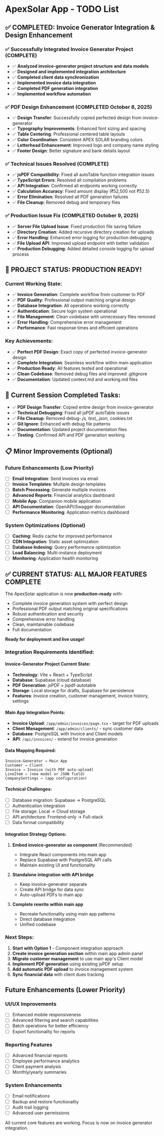 # ApexSolar App - TODO List

## ✅ COMPLETED: Invoice Generator Integration & Design Enhancement

### ✅ Successfully Integrated Invoice Generator Project (COMPLETE)
- ✅ **Analyzed invoice-generator project structure and data models**
- ✅ **Designed and implemented integration architecture**
- ✅ **Completed client data synchronization**
- ✅ **Implemented invoice data integration**
- ✅ **Completed PDF generation integration**
- ✅ **Implemented workflow automation**

### ✅ PDF Design Enhancement (COMPLETED October 8, 2025)
- ✅ **Design Transfer**: Successfully copied perfected design from invoice-generator
- ✅ **Typography Improvements**: Enhanced font sizing and spacing
- ✅ **Table Centering**: Professional centered table layouts
- ✅ **Color Coordination**: Consistent APEX SOLAR branding colors
- ✅ **Letterhead Enhancement**: Improved logo and company name styling
- ✅ **Footer Design**: Better signature and bank details layout

### ✅ Technical Issues Resolved (COMPLETE)
- ✅ **jsPDF Compatibility**: Fixed all autoTable function integration issues
- ✅ **TypeScript Errors**: Resolved all compilation problems
- ✅ **API Integration**: Confirmed all endpoints working correctly
- ✅ **Calculation Accuracy**: Fixed amount display (₹52,500 not ₹52.5)
- ✅ **Error Elimination**: Resolved all PDF generation failures
- ✅ **File Cleanup**: Removed debug and temporary files

### ✅ Production Issue Fix (COMPLETED October 9, 2025)
- ✅ **Server File Upload Issue**: Fixed production file saving failure
- ✅ **Directory Creation**: Added recursive directory creation for uploads
- ✅ **Error Handling**: Enhanced error logging for production debugging
- ✅ **File Upload API**: Improved upload endpoint with better validation
- ✅ **Production Debugging**: Added detailed console logging for upload process

## 🎉 PROJECT STATUS: PRODUCTION READY!

### Current Working State:
- ✅ **Invoice Generation**: Complete workflow from customer to PDF
- ✅ **PDF Quality**: Professional output matching original design
- ✅ **Database Integration**: All operations working correctly
- ✅ **Authentication**: Secure login system operational
- ✅ **File Management**: Clean codebase with unnecessary files removed
- ✅ **Error Handling**: Comprehensive error management
- ✅ **Performance**: Fast response times and efficient operations

### Key Achievements:
- ✅ **Perfect PDF Design**: Exact copy of perfected invoice-generator design
- ✅ **Complete Integration**: Seamless workflow within main application
- ✅ **Production Ready**: All features tested and operational
- ✅ **Clean Codebase**: Removed debug files and improved .gitignore
- ✅ **Documentation**: Updated context.md and working.md files

## 🔄 Current Session Completed Tasks:
- ✅ **PDF Design Transfer**: Copied entire design from invoice-generator
- ✅ **Technical Debugging**: Fixed all jsPDF autoTable issues
- ✅ **File Cleanup**: Removed debug-*.js, test_*.json, cookies.txt
- ✅ **Git Ignore**: Enhanced with debug file patterns
- ✅ **Documentation**: Updated project documentation files
- ✅ **Testing**: Confirmed API and PDF generation working

## 📋 Minor Improvements (Optional)

### Future Enhancements (Low Priority)
- [ ] **Email Integration**: Send invoices via email
- [ ] **Invoice Templates**: Multiple design templates
- [ ] **Batch Processing**: Generate multiple invoices
- [ ] **Advanced Reports**: Financial analytics dashboard
- [ ] **Mobile App**: Companion mobile application
- [ ] **API Documentation**: OpenAPI/Swagger documentation
- [ ] **Performance Monitoring**: Application metrics dashboard

### System Optimizations (Optional)
- [ ] **Caching**: Redis cache for improved performance
- [ ] **CDN Integration**: Static asset optimization
- [ ] **Database Indexing**: Query performance optimization
- [ ] **Load Balancing**: Multi-instance deployment
- [ ] **Monitoring**: Application health monitoring

## ✅ CURRENT STATUS: ALL MAJOR FEATURES COMPLETE

The ApexSolar application is now **production-ready** with:
- Complete invoice generation system with perfect design
- Professional PDF output matching original specifications
- Robust authentication and security
- Comprehensive error handling
- Clean, maintainable codebase
- Full documentation

**Ready for deployment and live usage!**

### Integration Requirements Identified:

#### Invoice-Generator Project Current State:
- **Technology**: Vite + React + TypeScript
- **Database**: Supabase (cloud database)
- **PDF Generation**: jsPDF + jspdf-autotable
- **Storage**: Local storage for drafts, Supabase for persistence
- **Features**: Invoice creation, customer management, invoice history, settings

#### Main App Integration Points:
- **Invoice Upload**: `/app/admin/invoices/page.tsx` - target for PDF uploads
- **Client Management**: `/app/admin/clients/` - sync customer data
- **Database**: PostgreSQL with Invoice and Client models
- **API**: `/api/invoices/` - extend for invoice generation

#### Data Mapping Required:
```
Invoice-Generator → Main App
Customer → Client
Invoice → Invoice (with PDF auto-upload)
LineItem → (new model or JSON field)
CompanySettings → (app configuration)
```

#### Technical Challenges:
- [ ] Database migration: Supabase → PostgreSQL
- [ ] Authentication integration
- [ ] File storage: Local → Cloud storage
- [ ] API architecture: Frontend-only → Full-stack
- [ ] Data format compatibility

#### Integration Strategy Options:
1. **Embed invoice-generator as component** (Recommended)
   - Integrate React components into main app
   - Replace Supabase with PostgreSQL API calls
   - Maintain existing UI and functionality
   
2. **Standalone integration with API bridge**
   - Keep invoice-generator separate
   - Create API bridge for data sync
   - Auto-upload PDFs to main app

3. **Complete rewrite within main app**
   - Recreate functionality using main app patterns
   - Direct database integration
   - Unified codebase

### Next Steps:
1. **Start with Option 1** - Component integration approach
2. **Create invoice generation section** within main app admin panel
3. **Migrate customer management** to use main app's Client model
4. **Implement PDF generation** using existing jsPDF setup
5. **Add automatic PDF upload** to invoice management system
6. **Sync financial data** with client dues tracking

## Future Enhancements (Lower Priority)

### UI/UX Improvements
- [ ] Enhanced mobile responsiveness
- [ ] Advanced filtering and search capabilities
- [ ] Batch operations for better efficiency
- [ ] Export functionality for reports

### Reporting Features
- [ ] Advanced financial reports
- [ ] Employee performance analytics
- [ ] Client payment analysis
- [ ] Monthly/yearly summaries

### System Enhancements
- [ ] Email notifications
- [ ] Backup and restore functionality
- [ ] Audit trail logging
- [ ] Advanced user permissions

All current core features are working. Focus is now on invoice generator integration.
